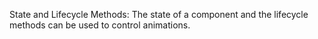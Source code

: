 State and Lifecycle Methods: The state of a component and the lifecycle methods can be used to control animations.